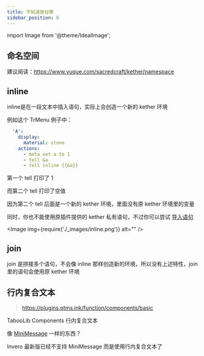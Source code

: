 ```yaml
---
title: 不知道放在哪
sidebar_position: 6
---
```


import Image from '@theme/IdealImage';

## 命名空间

建议阅读：https://www.yuque.com/sacredcraft/kether/namespace

## inline

inline是在一段文本中插入语句，实际上会创造一个新的 kether 环境

例如这个 TrMenu 例子中：

```yaml
  'A':
    display:
      material: stone
    actions:
      - meta set a to 1
      - tell &a
      - tell inline {{&a}}
```

第一个 tell 打印了 1

而第二个 tell 打印了空值

因为第二个 tell 后面是一个新的 kether 环境，里面没有原 kether 环境里的变量

同时，你也不能使用原插件提供的 kether 私有语句，不过你可以尝试 [导入语句](https://www.yuque.com/sacredcraft/kether/namespace#zVbkg)

<Image img={require('./_images/inline.png')} alt="" />

## join

join 是拼接多个语句，不会像 inline 那样创造新的环境，所以没有上述特性，join 里的语句会使用原 kether 环境

## 行内复合文本

> https://plugins.ptms.ink/function/components/basic

TabooLib Components 行内复合文本

像 [MiniMessage](/docs-java/process/plugin/more/color-message.md#minimessage) 一样的东西？

Invero 最新版已经不支持 MiniMessage 而是使用行内复合文本了
